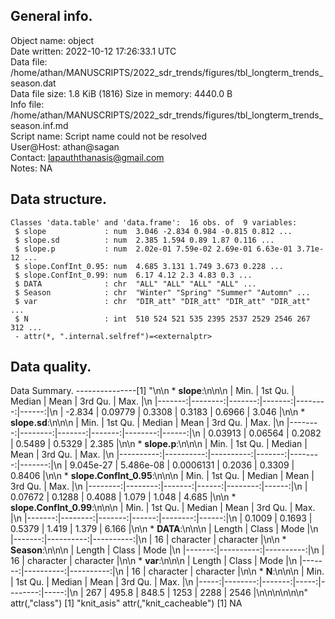 <!-- This is a markdown file. -->


 General info.
---------------

Object name:    object      
Date written:   2022-10-12 17:26:33.1 UTC  
Data file:      /home/athan/MANUSCRIPTS/2022_sdr_trends/figures/tbl_longterm_trends_season.dat      
Data file size: 1.8 KiB (1816) 
Size in memory: 4440.0 B      
Info file:      /home/athan/MANUSCRIPTS/2022_sdr_trends/figures/tbl_longterm_trends_season.inf.md      
Script name:    Script name could not be resolved      
User@Host:      athan@sagan   
Contact:        <lapauththanasis@gmail.com>      
Notes:          NA      


 Data structure.
-----------------

```
Classes 'data.table' and 'data.frame':	16 obs. of  9 variables:
 $ slope             : num  3.046 -2.834 0.984 -0.815 0.812 ...
 $ slope.sd          : num  2.385 1.594 0.89 1.87 0.116 ...
 $ slope.p           : num  2.02e-01 7.59e-02 2.69e-01 6.63e-01 3.71e-12 ...
 $ slope.ConfInt_0.95: num  4.685 3.131 1.749 3.673 0.228 ...
 $ slope.ConfInt_0.99: num  6.17 4.12 2.3 4.83 0.3 ...
 $ DATA              : chr  "ALL" "ALL" "ALL" "ALL" ...
 $ Season            : chr  "Winter" "Spring" "Summer" "Automn" ...
 $ var               : chr  "DIR_att" "DIR_att" "DIR_att" "DIR_att" ...
 $ N                 : int  510 524 521 535 2395 2537 2529 2546 267 312 ...
 - attr(*, ".internal.selfref")=<externalptr> 
```


 Data quality.
---------------
 Data Summary.
---------------[1] "\n\n  * **slope**:\n\n\n    |   Min. | 1st Qu. | Median |   Mean | 3rd Qu. |  Max. |\n    |-------:|--------:|-------:|-------:|--------:|------:|\n    | -2.834 | 0.09779 | 0.3308 | 0.3183 |  0.6966 | 3.046 |\n\n  * **slope.sd**:\n\n\n    |    Min. | 1st Qu. | Median |   Mean | 3rd Qu. |  Max. |\n    |--------:|--------:|-------:|-------:|--------:|------:|\n    | 0.03913 | 0.06564 | 0.2082 | 0.5489 |  0.5329 | 2.385 |\n\n  * **slope.p**:\n\n\n    |      Min. |   1st Qu. |    Median |   Mean | 3rd Qu. |   Max. |\n    |----------:|----------:|----------:|-------:|--------:|-------:|\n    | 9.045e-27 | 5.486e-08 | 0.0006131 | 0.2036 |  0.3309 | 0.8406 |\n\n  * **slope.ConfInt_0.95**:\n\n\n    |    Min. | 1st Qu. | Median |  Mean | 3rd Qu. |  Max. |\n    |--------:|--------:|-------:|------:|--------:|------:|\n    | 0.07672 |  0.1288 | 0.4088 | 1.079 |   1.048 | 4.685 |\n\n  * **slope.ConfInt_0.99**:\n\n\n    |   Min. | 1st Qu. | Median |  Mean | 3rd Qu. |  Max. |\n    |-------:|--------:|-------:|------:|--------:|------:|\n    | 0.1009 |  0.1693 | 0.5379 | 1.419 |   1.379 | 6.166 |\n\n  * **DATA**:\n\n\n    | Length |     Class |      Mode |\n    |-------:|----------:|----------:|\n    |     16 | character | character |\n\n  * **Season**:\n\n\n    | Length |     Class |      Mode |\n    |-------:|----------:|----------:|\n    |     16 | character | character |\n\n  * **var**:\n\n\n    | Length |     Class |      Mode |\n    |-------:|----------:|----------:|\n    |     16 | character | character |\n\n  * **N**:\n\n\n    | Min. | 1st Qu. | Median | Mean | 3rd Qu. | Max. |\n    |-----:|--------:|-------:|-----:|--------:|-----:|\n    |  267 |   495.8 |  848.5 | 1253 |    2288 | 2546 |\n\n\n<!-- end of list -->\n\n\n"
attr(,"class")
[1] "knit_asis"
attr(,"knit_cacheable")
[1] NA
